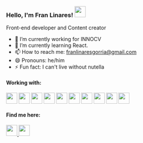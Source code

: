### Hello,  I'm Fran Linares! <img src="https://raw.githubusercontent.com/MartinHeinz/MartinHeinz/master/wave.gif" width="30px">

Front-end developer and Content creator

- 🔭 I’m currently working for INNOCV
- 🌱 I’m currently learning React.
- 📫 How to reach me: franlinaresgorria@gmail.com
- 😄 Pronouns: he/him
- ⚡ Fun fact: I can't live without nutella

#### Working with:

<img src="https://img.icons8.com/color/48/000000/javascript.png" height='30' /> <img src="https://img.icons8.com/color/48/000000/typescript.png" height='30'/> <img src="https://img.icons8.com/color/48/000000/vue-js.png" height='30'/> <img src="https://img.icons8.com/color/48/000000/angularjs.png" height='30'/>  <img src="https://img.icons8.com/color/48/000000/nodejs.png" height='30'/> <img src="https://img.icons8.com/color/48/000000/html-5.png"  height='30'/> <img src="https://img.icons8.com/color/48/000000/css3.png"  height='30'/> <img src="https://img.icons8.com/color/48/000000/bootstrap.png" height='30'/> <img src="https://img.icons8.com/color/48/000000/sass.png" height='30'/> <img src="https://img.icons8.com/ios-filled/50/000000/jquery.png" height='30'/>

#### Find me here:

<a href="https://github.com/franlinares" target="blank">
  <img src="https://img.icons8.com/fluent-systems-filled/48/000000/github.png" height='30'/>
</a>
<a href="https://www.linkedin.com/in/franciscolinaresgorria/" target="blank">
  <img src="https://img.icons8.com/fluent/48/000000/linkedin.png" height='30' target="blank"/>
</a>  


